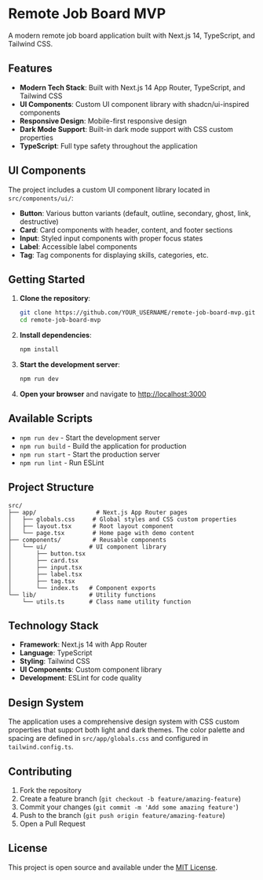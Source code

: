 # Remote Job Board MVP

A modern remote job board application built with Next.js 14, TypeScript, and Tailwind CSS.

## Features

- **Modern Tech Stack**: Built with Next.js 14 App Router, TypeScript, and Tailwind CSS
- **UI Components**: Custom UI component library with shadcn/ui-inspired components
- **Responsive Design**: Mobile-first responsive design
- **Dark Mode Support**: Built-in dark mode support with CSS custom properties
- **TypeScript**: Full type safety throughout the application

## UI Components

The project includes a custom UI component library located in `src/components/ui/`:

- **Button**: Various button variants (default, outline, secondary, ghost, link, destructive)
- **Card**: Card components with header, content, and footer sections
- **Input**: Styled input components with proper focus states
- **Label**: Accessible label components
- **Tag**: Tag components for displaying skills, categories, etc.

## Getting Started

1. **Clone the repository**:
   ```bash
   git clone https://github.com/YOUR_USERNAME/remote-job-board-mvp.git
   cd remote-job-board-mvp
   ```

2. **Install dependencies**:
   ```bash
   npm install
   ```

3. **Start the development server**:
   ```bash
   npm run dev
   ```

4. **Open your browser** and navigate to [http://localhost:3000](http://localhost:3000)

## Available Scripts

- `npm run dev` - Start the development server
- `npm run build` - Build the application for production
- `npm run start` - Start the production server
- `npm run lint` - Run ESLint

## Project Structure

```
src/
├── app/                 # Next.js App Router pages
│   ├── globals.css     # Global styles and CSS custom properties
│   ├── layout.tsx      # Root layout component
│   └── page.tsx        # Home page with demo content
├── components/         # Reusable components
│   └── ui/            # UI component library
│       ├── button.tsx
│       ├── card.tsx
│       ├── input.tsx
│       ├── label.tsx
│       ├── tag.tsx
│       └── index.ts   # Component exports
└── lib/               # Utility functions
    └── utils.ts       # Class name utility function
```

## Technology Stack

- **Framework**: Next.js 14 with App Router
- **Language**: TypeScript
- **Styling**: Tailwind CSS
- **UI Components**: Custom component library
- **Development**: ESLint for code quality

## Design System

The application uses a comprehensive design system with CSS custom properties that support both light and dark themes. The color palette and spacing are defined in `src/app/globals.css` and configured in `tailwind.config.ts`.

## Contributing

1. Fork the repository
2. Create a feature branch (`git checkout -b feature/amazing-feature`)
3. Commit your changes (`git commit -m 'Add some amazing feature'`)
4. Push to the branch (`git push origin feature/amazing-feature`)
5. Open a Pull Request

## License

This project is open source and available under the [MIT License](LICENSE).
